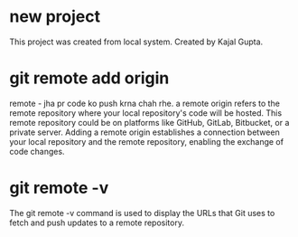 # new project

This project was created from local system.
Created by Kajal Gupta.

# git remote add origin 
remote - jha pr code ko push krna chah rhe.
a remote origin refers to the remote repository where your local repository's code will be hosted. This remote repository could be on platforms like GitHub, GitLab, Bitbucket, or a private server. Adding a remote origin establishes a connection between your local repository and the remote repository, enabling the exchange of code changes.

# git remote -v
The git remote -v command is used to display the URLs that Git uses to fetch and push updates to a remote repository.